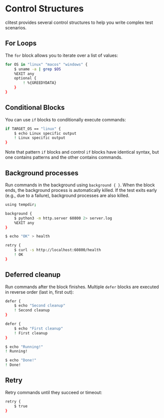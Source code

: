 # Control Structures

clitest provides several control structures to help you write complex test scenarios.

## For Loops

The `for` block allows you to iterate over a list of values:

```bash session
for OS in "linux" "macos" "windows" {
    $ uname -a | grep $OS
    %EXIT any
    optional {
        ! %{GREEDYDATA}
    }
}
```

## Conditional Blocks

You can use `if` blocks to conditionally execute commands:

```bash session
if TARGET_OS == "linux" {
    $ echo Linux specific output
    ! Linux specific output
}
```

Note that pattern `if` blocks and control `if` blocks have identical syntax, but one contains patterns and the other contains commands.

## Background processes

Run commands in the background using `background { }`. When the block ends, the background process is automatically killed. If the test exits early (e.g., due to a failure), background processes are also killed.

```bash session
using tempdir;

background {
    $ python3 -m http.server 60800 2> server.log
    %EXIT any
}

$ echo "OK" > health

retry {
    $ curl -s http://localhost:60800/health
    ! OK
}
```

## Deferred cleanup

Run commands after the block finishes. Multiple `defer` blocks are executed in reverse order (last in, first out):

```bash session
defer {
    $ echo "Second cleanup"
    ! Second cleanup
}

defer {
    $ echo "First cleanup"
    ! First cleanup
}

$ echo "Running!"
! Running!

$ echo "Done!"
! Done!
```

## Retry

Retry commands until they succeed or timeout:

```bash session
retry {
    $ true
}
``` 
